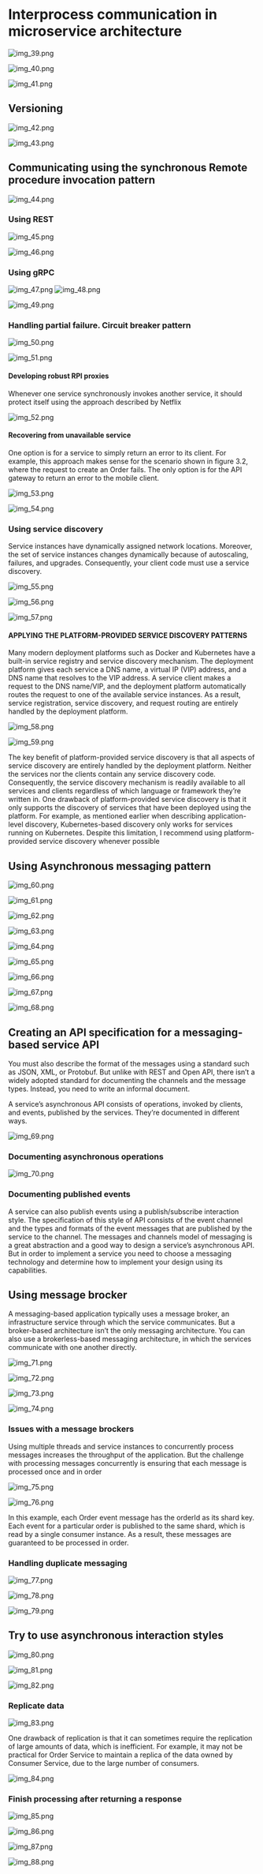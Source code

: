 # Interprocess communication in microservice architecture

![img_39.png](img_39.png)

![img_40.png](img_40.png)

![img_41.png](img_41.png)

## Versioning

![img_42.png](img_42.png)

![img_43.png](img_43.png)

## Communicating using the synchronous Remote procedure invocation pattern

![img_44.png](img_44.png)

### Using REST

![img_45.png](img_45.png)

![img_46.png](img_46.png)

### Using gRPC

![img_47.png](img_47.png)
![img_48.png](img_48.png)

![img_49.png](img_49.png)

### Handling partial failure. Circuit breaker pattern

![img_50.png](img_50.png)

![img_51.png](img_51.png)

#### Developing robust RPI proxies

Whenever one service synchronously invokes another service, it should protect itself
using the approach described by Netflix

![img_52.png](img_52.png)

#### Recovering from unavailable service

One option is for a service to simply return an error to its client. For example,
this approach makes sense for the scenario shown in figure 3.2, where the request to
create an Order fails. The only option is for the API gateway to return an error to the
mobile client.

![img_53.png](img_53.png)

![img_54.png](img_54.png)

### Using service discovery

Service instances have dynamically assigned network locations. Moreover, the set of
service instances changes dynamically because of autoscaling, failures, and upgrades.
Consequently, your client code must use a service discovery.

![img_55.png](img_55.png)

![img_56.png](img_56.png)

![img_57.png](img_57.png)

#### APPLYING THE PLATFORM-PROVIDED SERVICE DISCOVERY PATTERNS

Many modern deployment platforms such as
Docker and Kubernetes have a built-in service registry and service discovery mechanism. The deployment platform gives each service a DNS name, a virtual IP (VIP)
address, and a DNS name that resolves to the VIP address. A service client makes a
request to the DNS name/VIP, and the deployment platform automatically routes the
request to one of the available service instances. As a result, service registration, service discovery, and request routing are entirely handled by the deployment platform.

![img_58.png](img_58.png)

![img_59.png](img_59.png)

The key benefit of platform-provided service discovery is that all aspects of service discovery are entirely handled by the deployment platform. Neither the services nor the
clients contain any service discovery code. Consequently, the service discovery mechanism is readily available to all services and clients regardless of which language or
framework they’re written in. One drawback of platform-provided service discovery is that it only supports the
discovery of services that have been deployed using the platform. For example, as
mentioned earlier when describing application-level discovery, Kubernetes-based discovery only works for services running on Kubernetes. Despite this limitation, I recommend using platform-provided service discovery whenever possible

## Using Asynchronous messaging pattern

![img_60.png](img_60.png)

![img_61.png](img_61.png)

![img_62.png](img_62.png)

![img_63.png](img_63.png)

![img_64.png](img_64.png)

![img_65.png](img_65.png)

![img_66.png](img_66.png)

![img_67.png](img_67.png)

![img_68.png](img_68.png)

## Creating an API specification for a messaging-based service API

You must also describe the format of the messages using a
standard such as JSON, XML, or Protobuf. But unlike with REST and Open API, there
isn’t a widely adopted standard for documenting the channels and the message types.
Instead, you need to write an informal document.

A service’s asynchronous API consists of operations, invoked by clients, and events,
published by the services. They’re documented in different ways.

![img_69.png](img_69.png)

### Documenting asynchronous operations

![img_70.png](img_70.png)

### Documenting published events

A service can also publish events using a publish/subscribe interaction style. The specification of this style of API consists of the event channel and the types and formats of
the event messages that are published by the service to the channel.
The messages and channels model of messaging is a great abstraction and a good
way to design a service’s asynchronous API. But in order to implement a service you
need to choose a messaging technology and determine how to implement your design
using its capabilities.

## Using message brocker

A messaging-based application typically uses a message broker, an infrastructure service
through which the service communicates. But a broker-based architecture isn’t the
only messaging architecture. You can also use a brokerless-based messaging architecture, in which the services communicate with one another directly.

![img_71.png](img_71.png)

![img_72.png](img_72.png)

![img_73.png](img_73.png)

![img_74.png](img_74.png)

### Issues with a message brockers

Using multiple threads and service
instances to concurrently process messages increases the throughput of the application. But the challenge with processing messages concurrently is ensuring that each
message is processed once and in order

![img_75.png](img_75.png)

![img_76.png](img_76.png)

In this example, each Order event message has the orderId as its shard key. Each event
for a particular order is published to the same shard, which is read by a single consumer
instance. As a result, these messages are guaranteed to be processed in order.

### Handling duplicate messaging

![img_77.png](img_77.png)

![img_78.png](img_78.png)

![img_79.png](img_79.png)

## Try to use asynchronous interaction styles

![img_80.png](img_80.png)

![img_81.png](img_81.png)

![img_82.png](img_82.png)

### Replicate data

![img_83.png](img_83.png)

One drawback of replication is that it can sometimes
require the replication of large amounts of data, which is inefficient. For example, it
may not be practical for Order Service to maintain a replica of the data owned by
Consumer Service, due to the large number of consumers.

![img_84.png](img_84.png)

### Finish processing after returning a response

![img_85.png](img_85.png)

![img_86.png](img_86.png)

![img_87.png](img_87.png)

![img_88.png](img_88.png)
